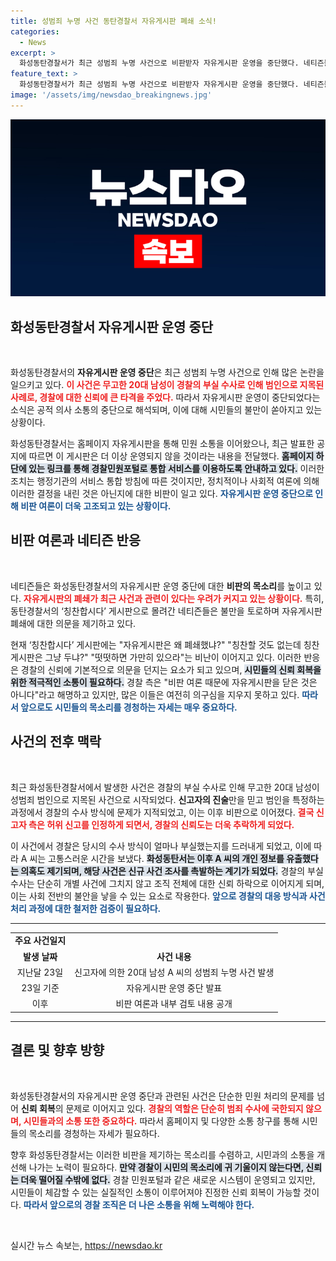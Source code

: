 ```yaml
---
title: 성범죄 누명 사건 동탄경찰서 자유게시판 폐쇄 소식!
categories:
  - News
excerpt: >
  화성동탄경찰서가 최근 성범죄 누명 사건으로 비판받자 자유게시판 운영을 중단했다. 네티즌들은 불만을 터뜨리며 비난 글을 쏟아내고 있으며, 경찰은 내부 검토로 결정했다고 해명했지만 의혹은 여전하다.
feature_text: >
  화성동탄경찰서가 최근 성범죄 누명 사건으로 비판받자 자유게시판 운영을 중단했다. 네티즌들은 불만을 터뜨리며 비난 글을 쏟아내고 있으며, 경찰은 내부 검토로 결정했다고 해명했지만 의혹은 여전하다.
image: '/assets/img/newsdao_breakingnews.jpg'
---
```


<p><img src="/assets/img/newsdao_breakingnews.jpg" alt="koreaapp 속보" /></p>

<h2 data-ke-size="size26">화성동탄경찰서 자유게시판 운영 중단</h2>

<p data-ke-size="size16">&nbsp;</p>

<p>화성동탄경찰서의 <b>자유게시판 운영 중단</b>은 최근 성범죄 누명 사건으로 인해 많은 논란을 일으키고 있다. <b><span style="color: #ee2323;">이 사건은 무고한 20대 남성이 경찰의 부실 수사로 인해 범인으로 지목된 사례로, 경찰에 대한 신뢰에 큰 타격을 주었다.</span></b> 따라서 자유게시판 운영이 중단되었다는 소식은 공적 의사 소통의 중단으로 해석되며, 이에 대해 시민들의 불만이 쏟아지고 있는 상황이다. </p>

<p>화성동탄경찰서는 홈페이지 자유게시판을 통해 민원 소통을 이어왔으나, 최근 발표한 공지에 따르면 이 게시판은 더 이상 운영되지 않을 것이라는 내용을 전달했다. <b><span style="background-color: #21538527;">홈페이지 하단에 있는 링크를 통해 경찰민원포털로 통합 서비스를 이용하도록 안내하고 있다.</span></b> 이러한 조치는 행정기관의 서비스 통합 방침에 따른 것이지만, 정치적이나 사회적 여론에 의해 이러한 결정을 내린 것은 아닌지에 대한 비판이 일고 있다. <b><span style="color: #1a5490;">자유게시판 운영 중단으로 인해 비판 여론이 더욱 고조되고 있는 상황이다.</span></b></p>

<h2 data-ke-size="size26">비판 여론과 네티즌 반응</h2>

<p data-ke-size="size16">&nbsp;</p>

<p>네티즌들은 화성동탄경찰서의 자유게시판 운영 중단에 대한 <b>비판의 목소리</b>를 높이고 있다. <b><span style="color: #ee2323;">자유게시판의 폐쇄가 최근 사건과 관련이 있다는 우려가 커지고 있는 상황이다.</span></b> 특히, 동탄경찰서의 ‘칭찬합시다’ 게시판으로 몰려간 네티즌들은 불만을 토로하며 자유게시판 폐쇄에 대한 의문을 제기하고 있다. </p>

<p>현재 ‘칭찬합시다’ 게시판에는 "자유게시판은 왜 폐쇄했냐?" "칭찬할 것도 없는데 칭찬 게시판은 그냥 두냐?" "떳떳하면 가만히 있으라"는 비난이 이어지고 있다. 이러한 반응은 경찰의 신뢰에 기본적으로 의문을 던지는 요소가 되고 있으며, <b><span style="background-color: #21538527;">시민들의 신뢰 회복을 위한 적극적인 소통이 필요하다.</span></b> 경찰 측은 "비판 여론 때문에 자유게시판을 닫은 것은 아니다"라고 해명하고 있지만, 많은 이들은 여전히 의구심을 지우지 못하고 있다. <b><span style="color: #1a5490;">따라서 앞으로도 시민들의 목소리를 경청하는 자세는 매우 중요하다.</span></b></p>

<h2 data-ke-size="size26">사건의 전후 맥락</h2>

<p data-ke-size="size16">&nbsp;</p>

<p>최근 화성동탄경찰서에서 발생한 사건은 경찰의 부실 수사로 인해 무고한 20대 남성이 성범죄 범인으로 지목된 사건으로 시작되었다. <b>신고자의 진술</b>만을 믿고 범인을 특정하는 과정에서 경찰의 수사 방식에 문제가 지적되었고, 이는 이후 비판으로 이어졌다. <b><span style="color: #ee2323;">결국 신고자 측은 허위 신고를 인정하게 되면서, 경찰의 신뢰도는 더욱 추락하게 되었다.</span></b> </p>

<p>이 사건에서 경찰은 당시의 수사 방식이 얼마나 부실했는지를 드러내게 되었고, 이에 따라 A 씨는 고통스러운 시간을 보냈다. <b><span style="background-color: #21538527;">화성동탄서는 이후 A 씨의 개인 정보를 유출했다는 의혹도 제기되며, 해당 사건은 신규 사건 조사를 촉발하는 계기가 되었다.</span></b> 경찰의 부실 수사는 단순히 개별 사건에 그치지 않고 조직 전체에 대한 신뢰 하락으로 이어지게 되며, 이는 사회 전반의 불안을 낳을 수 있는 요소로 작용한다. <b><span style="color: #1a5490;">앞으로 경찰의 대응 방식과 사건 처리 과정에 대한 철저한 검증이 필요하다.</span></b></p>

<hr />

<table style="width: 100%; border-collapse: collapse; border: none;">
  <tr>
    <td style="text-align: center; height: 17px;"><b>주요 사건일지</b></td>
  </tr>
  <tr>
    <td style="text-align: center; height: 17px;"><b>발생 날짜</b></td>
    <td style="text-align: center; height: 17px;"><b>사건 내용</b></td>
  </tr>
  <tr>
    <td style="text-align: center; height: 17px;">지난달 23일</td>
    <td style="text-align: center; height: 17px;">신고자에 의한 20대 남성 A 씨의 성범죄 누명 사건 발생</td>
  </tr>
  <tr>
    <td style="text-align: center; height: 17px;">23일 기준</td>
    <td style="text-align: center; height: 17px;">자유게시판 운영 중단 발표</td>
  </tr>
  <tr>
    <td style="text-align: center; height: 17px;">이후</td>
    <td style="text-align: center; height: 17px;">비판 여론과 내부 검토 내용 공개</td>
  </tr>
</table>

<hr />

<h2 data-ke-size="size26">결론 및 향후 방향</h2>

<p data-ke-size="size16">&nbsp;</p>

<p>화성동탄경찰서의 자유게시판 운영 중단과 관련된 사건은 단순한 민원 처리의 문제를 넘어 <b>신뢰 회복</b>의 문제로 이어지고 있다. <b><span style="color: #ee2323;">경찰의 역할은 단순히 범죄 수사에 국한되지 않으며, 시민들과의 소통 또한 중요하다.</span></b> 따라서 홈페이지 및 다양한 소통 창구를 통해 시민들의 목소리를 경청하는 자세가 필요하다. </p>

<p>향후 화성동탄경찰서는 이러한 비판을 제기하는 목소리를 수렴하고, 시민과의 소통을 개선해 나가는 노력이 필요하다. <b><span style="background-color: #21538527;">만약 경찰이 시민의 목소리에 귀 기울이지 않는다면, 신뢰는 더욱 떨어질 수밖에 없다.</span></b> 경찰 민원포털과 같은 새로운 시스템이 운영되고 있지만, 시민들이 체감할 수 있는 실질적인 소통이 이루어져야 진정한 신뢰 회복이 가능할 것이다. <b><span style="color: #1a5490;">따라서 앞으로의 경찰 조직은 더 나은 소통을 위해 노력해야 한다.</span></b> </p>

<p data-ke-size="size16">&nbsp;</p>
실시간 뉴스 속보는, <a href="https://newsdao.kr" rel="dofollow">https://newsdao.kr</a>


